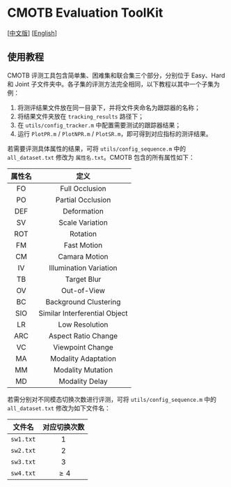 # CMOTB Evaluation ToolKit

[[中文版](./README.md)] [[English](./README_en.md)]

## 使用教程

CMOTB 评测工具包含简单集、困难集和联合集三个部分，分别位于 Easy、Hard 和 Joint 子文件夹中。各子集的评测方法完全相同，以下教程以其中一个子集为例：

1. 将测评结果文件放在同一目录下，并将文件夹命名为跟踪器的名称；
2. 将结果文件夹放在 `tracking_results` 路径下；
3. 在 `utils/config_tracker.m` 中配置需要测试的跟踪器结果；
4. 运行 `PlotPR.m` / `PlotNPR.m` / `PlotSR.m`，即可得到对应指标的测评结果。

若需要评测具体属性的结果，可将 `utils/config_sequence.m` 中的 `all_dataset.txt` 修改为 `属性名.txt`。CMOTB 包含的所有属性如下：

| 属性名 |             定义              |
| :----: | :---------------------------: |
|   FO   |        Full Occlusion         |
|   PO   |       Partial Occlusion       |
|  DEF   |          Deformation          |
|   SV   |        Scale Variation        |
|  ROT   |           Rotation            |
|   FM   |          Fast Motion          |
|   CM   |         Camara Motion         |
|   IV   |    Illumination Variation     |
|   TB   |          Target Blur          |
|   OV   |          Out-of-View          |
|   BC   |     Background Clustering     |
|  SIO   | Similar Interferential Object |
|   LR   |        Low Resolution         |
|  ARC   |      Aspect Ratio Change      |
|   VC   |       Viewpoint Change        |
|   MA   |      Modality Adaptation      |
|   MM   |       Modality Mutation       |
|   MD   |        Modality Delay         |

若需分别对不同模态切换次数进行评测，可将 `utils/config_sequence.m` 中的 `all_dataset.txt` 修改为如下文件名：

|  文件名   | 对应切换次数 |
| :-------: | :----------: |
| `sw1.txt` |     $1$      |
| `sw2.txt` |     $2$      |
| `sw3.txt` |     $3$      |
| `sw4.txt` |   $\ge 4$    |

